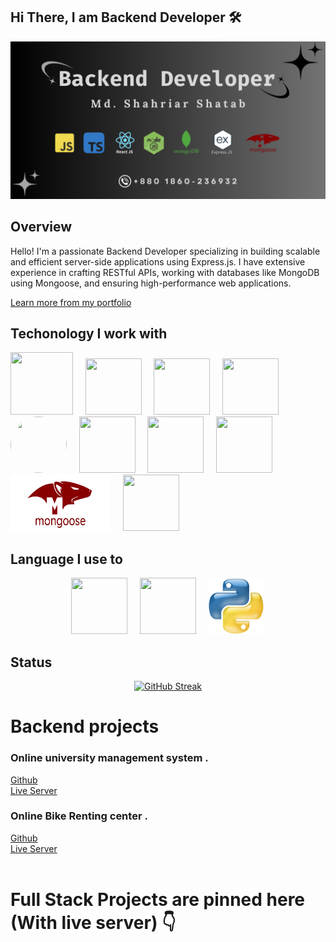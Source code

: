 





## Hi There, I am Backend Developer 🛠️ 

![The San Juan Mountains are beautiful!](/images/banner.png "San Juan Mountains")
 

 ## Overview

 <p>
  Hello! I'm a passionate Backend Developer specializing in building scalable and efficient server-side applications using Express.js. I have extensive experience in crafting RESTful APIs, working with databases like MongoDB using Mongoose, and ensuring high-performance web applications.

   <a href="https://portfolio-rouge-rho-16.vercel.app/" target="_blank">Learn more from my portfolio</a> 
 </p>


 ## Techonology I work with

<div>
 <img src="https://cdn.pixabay.com/photo/2017/08/05/11/16/logo-2582748_960_720.png" width="100" height="100">&nbsp;&nbsp;&nbsp;&nbsp;
 <img src="https://upload.wikimedia.org/wikipedia/commons/thumb/6/62/CSS3_logo.svg/2048px-CSS3_logo.svg.png" width="90" height="90">&nbsp;&nbsp;&nbsp;&nbsp;
 <img src="https://res.cloudinary.com/practicaldev/image/fetch/s--6ebjy0LI--/c_imagga_scale,f_auto,fl_progressive,h_1080,q_auto,w_1080/https://dev-to-uploads.s3.amazonaws.com/uploads/articles/dxy1c2bvl6odeo52dodk.jpg" width="90" height="90">&nbsp;&nbsp;&nbsp;&nbsp;
 <img src="https://cdn.freebiesupply.com/logos/large/2x/react-1-logo-png-transparent.png" width="90" height="90">&nbsp;&nbsp;&nbsp;&nbsp;
 <img src="https://w7.pngwing.com/pngs/925/447/png-transparent-express-js-node-js-javascript-mongodb-node-js-text-trademark-logo.png" width="90" height="90" style="border-radius: 50%; object-fit: cover;">&nbsp;&nbsp;&nbsp;&nbsp;
 <img src="https://seeklogo.com/images/N/nodejs-logo-D26404F360-seeklogo.com.png?v=638179441440000000" width="90" height="90">&nbsp;&nbsp;&nbsp;&nbsp;
 <img src="https://uxwing.com/wp-content/themes/uxwing/download/brands-and-social-media/redux-icon.png" width="90" height="90">&nbsp;&nbsp;&nbsp;&nbsp;
 <img src="https://pbs.twimg.com/profile_images/1452637606559326217/GFz_P-5e_400x400.png" width="90" height="90">&nbsp;&nbsp;&nbsp;&nbsp;
 <img src="./images/mongose-logo.png" width="160" height="90">&nbsp;&nbsp;&nbsp;&nbsp;
 <img src="https://cdn.iconscout.com/icon/free/png-256/free-firebase-logo-icon-download-in-svg-png-gif-file-formats--company-brand-world-logos-vol-7-pack-icons-282796.png?f=webp" width="90" height="90">
 </div>


## Language I use to

<div align="center">
<img src="https://upload.wikimedia.org/wikipedia/commons/thumb/6/6a/JavaScript-logo.png/640px-JavaScript-logo.png" width="90" height="90">&nbsp;&nbsp;&nbsp;&nbsp;
 <img src="https://upload.wikimedia.org/wikipedia/commons/thumb/4/4c/Typescript_logo_2020.svg/2048px-Typescript_logo_2020.svg.png" width="90" height="90">&nbsp;&nbsp;&nbsp;&nbsp;
 <img src="./images/Python-Logo.png" width="90" height="90">

</div>



 ## Status

<div align="center">
 <a href="https://git.io/streak-stats"><img src="https://github-readme-streak-stats.herokuapp.com?user=shatab99&theme=dark&hide_border=true&border_radius=7.2" alt="GitHub Streak" /></a>
</div>

# Backend projects 

### Online university management system  .
<div>
    <a href="https://github.com/Shatab99/Student-University-With-TS.git">Github</a></br>
    <a href="https://student-university-with-ts.vercel.app/">Live Server</a>
</div>

### Online Bike Renting center .

<div>
    <a href="https://github.com/Shatab99/Bike-service-ts.git">Github</a> </br>
    <a href="https://riding-bike.vercel.app/">Live Server</a></br>
</div>
<div>
    </br>
</div>

# Full Stack Projects are pinned here (With live server) 👇 